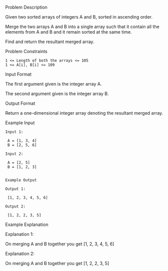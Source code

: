 Problem Description

Given two sorted arrays of integers A and B, sorted in ascending order.

Merge the two arrays A and B into a single array such that it contain all the elements from A and B and it remain sorted at the same time.

Find and return the resultant merged array.



Problem Constraints
    
    1 <= Length of both the arrays <= 105
    1 <= A[i], B[i] <= 109



Input Format

The first argument given is the integer array A.

The second argument given is the integer array B.



Output Format

Return a one-dimensional integer array denoting the resultant merged array.



Example Input

    Input 1:
    
     A = [1, 3, 4]
     B = [2, 5, 6]
    
    Input 2:
    
     A = [2, 5]
     B = [1, 2, 3]
    
    
    Example Output
    
    Output 1:
    
     [1, 2, 3, 4, 5, 6]
    
    Output 2:
    
     [1, 2, 2, 3, 5]
    

Example Explanation

Explanation 1:

 On merging A and B together you get [1, 2, 3, 4, 5, 6]

Explanation 2:

 On merging A and B together you get [1, 2, 2, 3, 5]
 